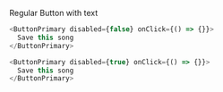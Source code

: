 Regular Button with text

```js
<ButtonPrimary disabled={false} onClick={() => {}}>
  Save this song
</ButtonPrimary>
```

```js
<ButtonPrimary disabled={true} onClick={() => {}}>
  Save this song
</ButtonPrimary>
```
